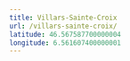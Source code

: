 ```yaml
---
title: Villars-Sainte-Croix
url: /villars-sainte-croix/
latitude: 46.567587700000004
longitude: 6.561607400000001
---
```

